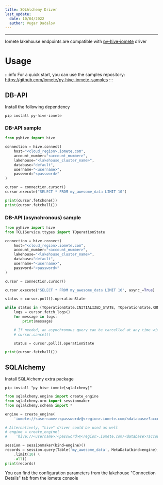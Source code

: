 ```yaml
---
title: SQLAlchemy Driver
last_update:
  date: 10/04/2022
  author: Vugar Dadalov
---
```


<!-- <head>
  <title>SQLAlchemy Driver</title>
  <meta
    name="description"
    content="SQLAlchemy Driver"
  />
</head> -->

___

Iomete lakehouse endpoints are compatible with <a href="https://pypi.org/project/py-hive-iomete" targetr="_blank">py-hive-iomete</a> driver

# Usage

:::info
For a quick start, you can use the samples repository: <https://github.com/iomete/py-hive-iomete-samples>
:::

## DB-API

Install the following dependency

```shell
pip install py-hive-iomete
```



### DB-API sample

```python
from pyhive import hive

connection = hive.connect(
    host="<cloud_region>.iomete.com",
    account_number="<account_number>",
    lakehouse="<lakehouse_cluster_name>",
    database="default",
    username="<username>",
    password="<password>"
)

cursor = connection.cursor()
cursor.execute("SELECT * FROM my_awesome_data LIMIT 10")

print(cursor.fetchone())
print(cursor.fetchall())
```



### DB-API (asynchronous) sample

```python
from pyhive import hive
from TCLIService.ttypes import TOperationState

connection = hive.connect(
    host="<cloud_region>.iomete.com",
    account_number="<account_number>",
    lakehouse="<lakehouse_cluster_name>",
    database="default",
    username="<username>",
    password="<password>"
)

cursor = connection.cursor()

cursor.execute("SELECT * FROM my_awesome_data LIMIT 10", async_=True)

status = cursor.poll().operationState

while status in (TOperationState.INITIALIZED_STATE, TOperationState.RUNNING_STATE):
    logs = cursor.fetch_logs()
    for message in logs:
        print(message)

    # If needed, an asynchronous query can be cancelled at any time with:
    # cursor.cancel()

    status = cursor.poll().operationState

print(cursor.fetchall())
```



## SQLAlchemy

Install SQLAlchemy extra package

```shell
pip install "py-hive-iomete[sqlalchemy]"
```



```python
from sqlalchemy.engine import create_engine
from sqlalchemy.orm import sessionmaker
from sqlalchemy.schema import *

engine = create_engine(
    'iomete://<username>:<password>@<region>.iomete.com/<database>?account_number=<account_number>&lakehouse=<lakehouse_cluster_name>')

# Alternatively, "hive" driver could be used as well
# engine = create_engine(
#    'hive://<username>:<password>@<region>.iomete.com/<database>?account_number=<account_number>&lakehouse=<lakehouse_cluster_name>')

session = sessionmaker(bind=engine)()
records = session.query(Table('my_awesome_data', MetaData(bind=engine), autoload=True)) \
    .limit(10) \
    .all()
print(records)
```



You can find the configuration parameters from the lakehouse "Connection Details" tab from the iomete console